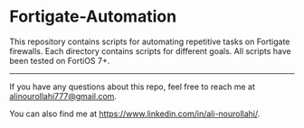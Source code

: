 # Fortigate-Automation

This repository contains scripts for automating repetitive tasks on Fortigate firewalls. Each directory contains scripts for different goals. All scripts have been tested on FortiOS 7+.

---
If you have any questions about this repo, feel free to reach me at alinourollahi777@gmail.com.

You can also find me at https://www.linkedin.com/in/ali-nourollahi/.
